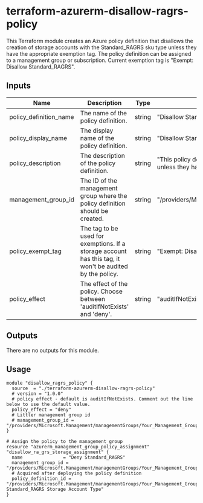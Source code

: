 terraform-azurerm-disallow-ragrs-policy
===============================================


This Terraform module creates an Azure policy definition that disallows the creation of storage accounts with the Standard_RAGRS sku type unless they have the appropriate exemption tag. The policy definition can be assigned to a management group or subscription. Current exemption tag is "Exempt: Disallow Standard_RAGRS".


Inputs
------

| Name                     | Description                                                                                                                | Type   | Default                                         | Required |
|--------------------------|----------------------------------------------------------------------------------------------------------------------------|--------|-------------------------------------------------|----------|
| policy_definition_name   | The name of the policy definition.                                                                                         | string | "Disallow Standard_RAGRS Storage Account Type"  | no       |
| policy_display_name      | The display name of the policy definition.                                                                                 | string | "Disallow Standard_RAGRS Storage Account Type"  | no       |
| policy_description       | The description of the policy definition.                                                                                  | string | "This policy definition denies the creation of Standard_RAGRS storage accounts unless they have the tag - Exempt: Disallow Standard_RAGRS" | no |
| management_group_id      | The ID of the management group where the policy definition should be created.                                             | string | "/providers/Microsoft.Management/managementGroups/Your_Management_Group_ID | yes |
| policy_exempt_tag        | The tag to be used for exemptions. If a storage account has this tag, it won't be audited by the policy.                   | string | "Exempt: Disallow Standard_RAGRS"               | no       |
| policy_effect            | The effect of the policy. Choose between 'auditIfNotExists' and 'deny'.                                                    | string | "auditIfNotExists"                              | no       |

Outputs
-------

There are no outputs for this module.

Usage
-----

```hcl
module "disallow_ragrs_policy" {
  source  = "./terraform-azurerm-disallow-ragrs-policy"
  # version = "1.0.0"
  # policy effect - default is auditIfNotExists. Comment out the line below to use the default value.
  policy_effect = "deny"
  # Littler management group id
  # management_group_id = "/providers/Microsoft.Management/managementGroups/Your_Management_Group_ID"
}

# Assign the policy to the management group
resource "azurerm_management_group_policy_assignment" "disallow_ra_grs_storage_assignment" {
  name               = "Deny Standard_RAGRS"
  management_group_id = "/providers/Microsoft.Management/managementGroups/Your_Management_Group_ID"
  # Acquired after deploying the policy definition
  policy_definition_id = "/providers/Microsoft.Management/managementGroups/Your_Management_Group_ID/providers/Microsoft.Authorization/policyDefinitions/Disallow Standard_RAGRS Storage Account Type"
}
